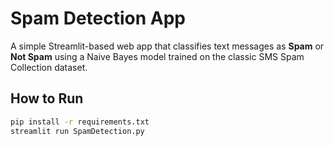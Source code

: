 # Spam Detection App

A simple Streamlit-based web app that classifies text messages as **Spam** or **Not Spam** using a Naive Bayes model trained on the classic SMS Spam Collection dataset.

## How to Run

```bash
pip install -r requirements.txt
streamlit run SpamDetection.py

